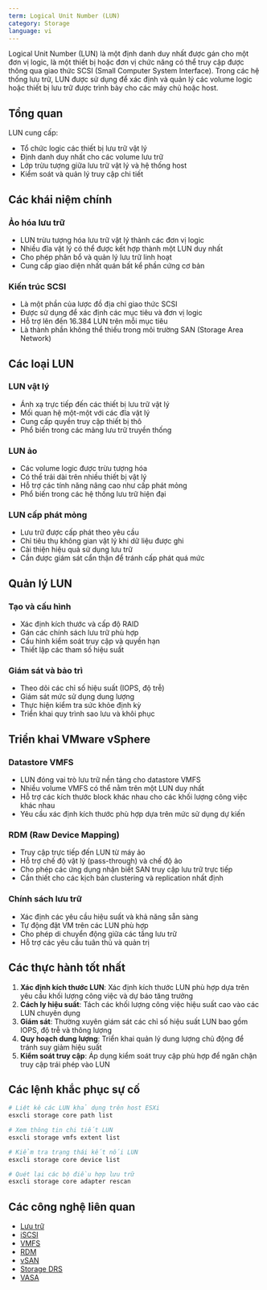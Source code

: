 ```yaml
---
term: Logical Unit Number (LUN)
category: Storage
language: vi
---
```


Logical Unit Number (LUN) là một định danh duy nhất được gán cho một đơn vị logic, là một thiết bị hoặc đơn vị chức năng có thể truy cập được thông qua giao thức SCSI (Small Computer System Interface). Trong các hệ thống lưu trữ, LUN được sử dụng để xác định và quản lý các volume logic hoặc thiết bị lưu trữ được trình bày cho các máy chủ hoặc host.

## Tổng quan

LUN cung cấp:
- Tổ chức logic các thiết bị lưu trữ vật lý
- Định danh duy nhất cho các volume lưu trữ
- Lớp trừu tượng giữa lưu trữ vật lý và hệ thống host
- Kiểm soát và quản lý truy cập chi tiết

## Các khái niệm chính

### Ảo hóa lưu trữ
- LUN trừu tượng hóa lưu trữ vật lý thành các đơn vị logic
- Nhiều đĩa vật lý có thể được kết hợp thành một LUN duy nhất
- Cho phép phân bổ và quản lý lưu trữ linh hoạt
- Cung cấp giao diện nhất quán bất kể phần cứng cơ bản

### Kiến trúc SCSI
- Là một phần của lược đồ địa chỉ giao thức SCSI
- Được sử dụng để xác định các mục tiêu và đơn vị logic
- Hỗ trợ lên đến 16.384 LUN trên mỗi mục tiêu
- Là thành phần không thể thiếu trong môi trường SAN (Storage Area Network)

## Các loại LUN

### LUN vật lý
- Ánh xạ trực tiếp đến các thiết bị lưu trữ vật lý
- Mối quan hệ một-một với các đĩa vật lý
- Cung cấp quyền truy cập thiết bị thô
- Phổ biến trong các mảng lưu trữ truyền thống

### LUN ảo
- Các volume logic được trừu tượng hóa
- Có thể trải dài trên nhiều thiết bị vật lý
- Hỗ trợ các tính năng nâng cao như cấp phát mỏng
- Phổ biến trong các hệ thống lưu trữ hiện đại

### LUN cấp phát mỏng
- Lưu trữ được cấp phát theo yêu cầu
- Chỉ tiêu thụ không gian vật lý khi dữ liệu được ghi
- Cải thiện hiệu quả sử dụng lưu trữ
- Cần được giám sát cẩn thận để tránh cấp phát quá mức

## Quản lý LUN

### Tạo và cấu hình
- Xác định kích thước và cấp độ RAID
- Gán các chính sách lưu trữ phù hợp
- Cấu hình kiểm soát truy cập và quyền hạn
- Thiết lập các tham số hiệu suất

### Giám sát và bảo trì
- Theo dõi các chỉ số hiệu suất (IOPS, độ trễ)
- Giám sát mức sử dụng dung lượng
- Thực hiện kiểm tra sức khỏe định kỳ
- Triển khai quy trình sao lưu và khôi phục

## Triển khai VMware vSphere

### Datastore VMFS
- LUN đóng vai trò lưu trữ nền tảng cho datastore VMFS
- Nhiều volume VMFS có thể nằm trên một LUN duy nhất
- Hỗ trợ các kích thước block khác nhau cho các khối lượng công việc khác nhau
- Yêu cầu xác định kích thước phù hợp dựa trên mức sử dụng dự kiến

### RDM (Raw Device Mapping)
- Truy cập trực tiếp đến LUN từ máy ảo
- Hỗ trợ chế độ vật lý (pass-through) và chế độ ảo
- Cho phép các ứng dụng nhận biết SAN truy cập lưu trữ trực tiếp
- Cần thiết cho các kịch bản clustering và replication nhất định

### Chính sách lưu trữ
- Xác định các yêu cầu hiệu suất và khả năng sẵn sàng
- Tự động đặt VM trên các LUN phù hợp
- Cho phép di chuyển động giữa các tầng lưu trữ
- Hỗ trợ các yêu cầu tuân thủ và quản trị

## Các thực hành tốt nhất

1. **Xác định kích thước LUN**: Xác định kích thước LUN phù hợp dựa trên yêu cầu khối lượng công việc và dự báo tăng trưởng
2. **Cách ly hiệu suất**: Tách các khối lượng công việc hiệu suất cao vào các LUN chuyên dụng
3. **Giám sát**: Thường xuyên giám sát các chỉ số hiệu suất LUN bao gồm IOPS, độ trễ và thông lượng
4. **Quy hoạch dung lượng**: Triển khai quản lý dung lượng chủ động để tránh suy giảm hiệu suất
5. **Kiểm soát truy cập**: Áp dụng kiểm soát truy cập phù hợp để ngăn chặn truy cập trái phép vào LUN

## Các lệnh khắc phục sự cố

```bash
# Liệt kê các LUN khả dụng trên host ESXi
esxcli storage core path list

# Xem thông tin chi tiết LUN
esxcli storage vmfs extent list

# Kiểm tra trạng thái kết nối LUN
esxcli storage core device list

# Quét lại các bộ điều hợp lưu trữ
esxcli storage core adapter rescan
```

## Các công nghệ liên quan

- [Lưu trữ](/glossary/term/storage)
- [iSCSI](/glossary/term/iscsi)
- [VMFS](/glossary/term/vmfs)
- [RDM](/glossary/term/rdm)
- [vSAN](/glossary/term/vsan)
- [Storage DRS](/glossary/term/storage-drs)
- [VASA](/glossary/term/vasa)